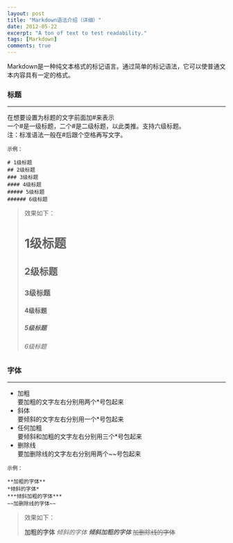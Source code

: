 ```yaml
---
layout: post
title: "Markdown语法介绍（详细）"
date: 2012-05-22
excerpt: "A ton of text to test readability."
tags: [Markdown]
comments: true
---
```

Markdown是一种纯文本格式的标记语言。通过简单的标记语法，它可以使普通文本内容具有一定的格式。

### 标题
---
在想要设置为标题的文字前面加#来表示  
一个#是一级标题，二个#是二级标题，以此类推。支持六级标题。  
注：标准语法一般在#后跟个空格再写文字。

~~~
示例：

# 1级标题
## 2级标题
### 3级标题
#### 4级标题
##### 5级标题
###### 6级标题
~~~

> 效果如下：
> # 1级标题
> ## 2级标题
> ### 3级标题
> #### 4级标题
> ##### 5级标题
> ###### 6级标题



### 字体
---

* 加粗  
  要加粗的文字左右分别用两个*号包起来
* 斜体  
  要倾斜的文字左右分别用一个*号包起来
* 任何加粗  
  要倾斜和加粗的文字左右分别用三个*号包起来
* 删除线  
  要加删除线的文字左右分别用两个~~号包起来
  
~~~
示例：

**加粗的字体**
*倾斜的字体*
***倾斜加粗的字体***
~~加删除线的字体~~
~~~

> 效果如下：
> 
> **加粗的字体**
*倾斜的字体*
***倾斜加粗的字体***
~~加删除线的字体~~









